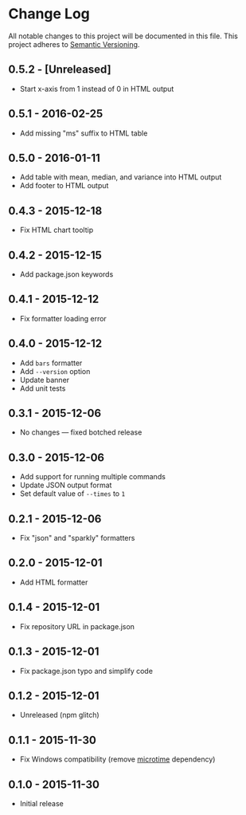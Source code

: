# Change Log
All notable changes to this project will be documented in this file.
This project adheres to [Semantic Versioning](http://semver.org/).

## 0.5.2 - [Unreleased]
- Start x-axis from 1 instead of 0 in HTML output

## 0.5.1 - 2016-02-25
- Add missing "ms" suffix to HTML table

## 0.5.0 - 2016-01-11
- Add table with mean, median, and variance into HTML output
- Add footer to HTML output

## 0.4.3 - 2015-12-18
- Fix HTML chart tooltip

## 0.4.2 - 2015-12-15
- Add package.json keywords

## 0.4.1 - 2015-12-12
- Fix formatter loading error

## 0.4.0 - 2015-12-12
- Add `bars` formatter
- Add `--version` option
- Update banner
- Add unit tests

## 0.3.1 - 2015-12-06
- No changes — fixed botched release

## 0.3.0 - 2015-12-06
- Add support for running multiple commands
- Update JSON output format
- Set default value of `--times` to `1`

## 0.2.1 - 2015-12-06
- Fix "json" and "sparkly" formatters

## 0.2.0 - 2015-12-01
- Add HTML formatter

## 0.1.4 - 2015-12-01
- Fix repository URL in package.json

## 0.1.3 - 2015-12-01
- Fix package.json typo and simplify code

## 0.1.2 - 2015-12-01
- Unreleased (npm glitch)

## 0.1.1 - 2015-11-30
- Fix Windows compatibility (remove [microtime][microtime] dependency)

## 0.1.0 - 2015-11-30
- Initial release

[microtime]: https://github.com/wadey/node-microtime

